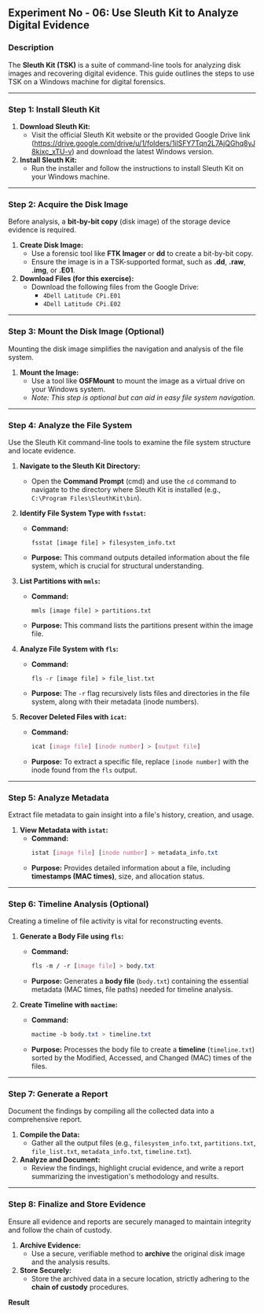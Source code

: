 ## Experiment No - 06: Use Sleuth Kit to Analyze Digital Evidence

### Description
The **Sleuth Kit (TSK)** is a suite of command-line tools for analyzing disk images and recovering digital evidence. This guide outlines the steps to use TSK on a Windows machine for digital forensics.

---

### Step 1: Install Sleuth Kit

1.  **Download Sleuth Kit:**
    * Visit the official Sleuth Kit website or the provided Google Drive link (https://drive.google.com/drive/u/1/folders/1ilSFY7Tqn2L7AjQGhq8yJ8kixc_xTU-v) and download the latest Windows version.
2.  **Install Sleuth Kit:**
    * Run the installer and follow the instructions to install Sleuth Kit on your Windows machine.

---

### Step 2: Acquire the Disk Image

Before analysis, a **bit-by-bit copy** (disk image) of the storage device evidence is required.

1.  **Create Disk Image:**
    * Use a forensic tool like **FTK Imager** or **dd** to create a bit-by-bit copy.
    * Ensure the image is in a TSK-supported format, such as **.dd**, **.raw**, **.img**, or **.E01**.
2.  **Download Files (for this exercise):**
    * Download the following files from the Google Drive:
        * `4Dell Latitude CPi.E01`
        * `4Dell Latitude CPi.E02`

---

### Step 3: Mount the Disk Image (Optional)

Mounting the disk image simplifies the navigation and analysis of the file system.

1.  **Mount the Image:**
    * Use a tool like **OSFMount** to mount the image as a virtual drive on your Windows system.
    * *Note: This step is optional but can aid in easy file system navigation.*

---

### Step 4: Analyze the File System

Use the Sleuth Kit command-line tools to examine the file system structure and locate evidence.

1.  **Navigate to the Sleuth Kit Directory:**
    * Open the **Command Prompt** (cmd) and use the `cd` command to navigate to the directory where Sleuth Kit is installed (e.g., `C:\Program Files\SleuthKit\bin`).

2.  **Identify File System Type with `fsstat`:**
    * **Command:**
        ```arduino
        fsstat [image file] > filesystem_info.txt
        ```
    * **Purpose:** This command outputs detailed information about the file system, which is crucial for structural understanding.

3.  **List Partitions with `mmls`:**
    * **Command:**
        ```arduino
        mmls [image file] > partitions.txt
        ```
    * **Purpose:** This command lists the partitions present within the image file.

4.  **Analyze File System with `fls`:**
    * **Command:**
        ```arduino
        fls -r [image file] > file_list.txt
        ```
    * **Purpose:** The `-r` flag recursively lists files and directories in the file system, along with their metadata (inode numbers).

5.  **Recover Deleted Files with `icat`:**
    * **Command:**
        ```css
        icat [image file] [inode number] > [output file]
        ```
    * **Purpose:** To extract a specific file, replace `[inode number]` with the inode found from the `fls` output.

---

### Step 5: Analyze Metadata

Extract file metadata to gain insight into a file's history, creation, and usage.

1.  **View Metadata with `istat`:**
    * **Command:**
        ```css
        istat [image file] [inode number] > metadata_info.txt
        ```
    * **Purpose:** Provides detailed information about a file, including **timestamps (MAC times)**, size, and allocation status.

---

### Step 6: Timeline Analysis (Optional)

Creating a timeline of file activity is vital for reconstructing events.

1.  **Generate a Body File using `fls`:**
    * **Command:**
        ```css
        fls -m / -r [image file] > body.txt
        ```
    * **Purpose:** Generates a **body file** (`body.txt`) containing the essential metadata (MAC times, file paths) needed for timeline analysis.

2.  **Create Timeline with `mactime`:**
    * **Command:**
        ```css
        mactime -b body.txt > timeline.txt
        ```
    * **Purpose:** Processes the body file to create a **timeline** (`timeline.txt`) sorted by the Modified, Accessed, and Changed (MAC) times of the files.

---

### Step 7: Generate a Report

Document the findings by compiling all the collected data into a comprehensive report.

1.  **Compile the Data:**
    * Gather all the output files (e.g., `filesystem_info.txt`, `partitions.txt`, `file_list.txt`, `metadata_info.txt`, `timeline.txt`).
2.  **Analyze and Document:**
    * Review the findings, highlight crucial evidence, and write a report summarizing the investigation's methodology and results.

---

### Step 8: Finalize and Store Evidence

Ensure all evidence and reports are securely managed to maintain integrity and follow the chain of custody.

1.  **Archive Evidence:**
    * Use a secure, verifiable method to **archive** the original disk image and the analysis results.
2.  **Store Securely:**
    * Store the archived data in a secure location, strictly adhering to the **chain of custody** procedures.

**Result**
